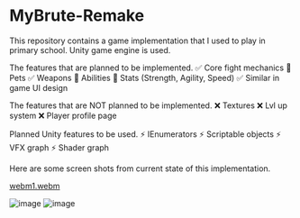 # MyBrute-Remake
This repository contains a game implementation that I used to play in primary school. Unity game engine is used.

The features that are planned to be implemented.
:white_check_mark: Core fight mechanics
:white_square_button: Pets
:white_check_mark: Weapons
:white_square_button: Abilities
:white_square_button: Stats (Strength, Agility, Speed)
:white_check_mark: Similar in game UI design

The features that are NOT planned to be implemented.
:x: Textures
:x: Lvl up system
:x: Player profile page

Planned Unity features to be used.
:zap: IEnumerators
:zap: Scriptable objects
:zap: VFX graph
:zap: Shader graph

Here are some screen shots from current state of this implementation.

[webm1.webm](https://github.com/Hexer611/MyBrute-Remake/assets/32894909/c3e6d7d5-4ceb-4510-bd6b-e44aa77062c2)

![image](https://github.com/Hexer611/MyBrute-Remake/assets/32894909/1ecdd797-ae18-4011-ad81-ac375b3c4999)
![image](https://github.com/Hexer611/MyBrute-Remake/assets/32894909/d8ad586c-07da-4257-a7cf-4c73a9832b09)
